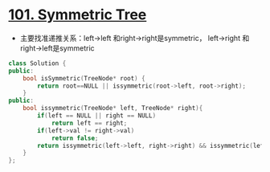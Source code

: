 # [101. Symmetric Tree](https://leetcode.com/problems/symmetric-tree/#/solutions)
*  主要找准递推关系：left->left 和right->right是symmetric， left->right 和right->left是symmetric

```C++
class Solution {
public:
    bool isSymmetric(TreeNode* root) {
        return root==NULL || issymmetric(root->left, root->right);
    }
public:
    bool issymmetric(TreeNode* left, TreeNode* right){
        if(left == NULL || right == NULL)
            return left == right;
        if(left->val != right->val)
            return false;
        return issymmetric(left->left, right->right) && issymmetric(left->right, right->left);
    }
};
```

